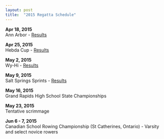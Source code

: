 ```yaml
---
layout: post
title:  "2015 Regatta Schedule"
---
```

**Apr 18, 2015**  
Ann Arbor -
[Results](https://docs.google.com/spreadsheets/d/11GS0M-BJpz4nOtYQWp12cJ2dFjyH0Pted8KJufuPyBw/edit#gid=1)

**Apr 25, 2015**  
Hebda Cup -
[Results](http://salinecrew.org/assets/forms/2015-hebda-cup-results.pdf)

**May 2, 2015**  
Wy-Hi -
[Results](http://wyandotteboatclub.com/home/2015/04/23/hebda-cup-heat-sheet/)

**May 9, 2015**  
Salt Springs Sprints -
[Results](<https://docs.google.com/spreadsheets/d/1sPfrl-BZZAwGDOhFW4Cqzq0HjrOSvvoy276ygZuo_ZI/edit?usp=sharing>)

**May 16, 2015**  
Grand Rapids High School State Championships

**May 23, 2015**  
Tentative scrimmage

**Jun 6 - 7, 2015**  
Canadian School Rowing Championship (St Catherines, Ontario) - Varsity and
select novice rowers
